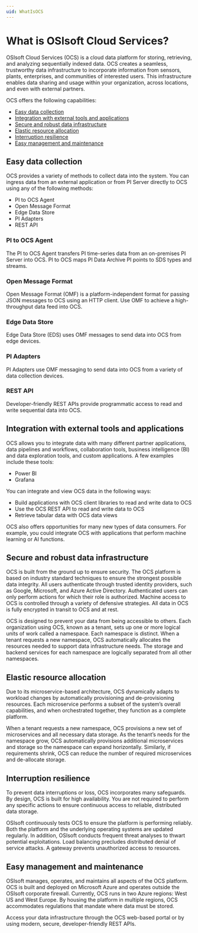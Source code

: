 ```yaml
---
uid: WhatIsOCS
---
```


# What is OSIsoft Cloud Services?

OSIsoft Cloud Services (OCS) is a cloud data platform for storing, retrieving, and analyzing sequentially indexed data. OCS creates a seamless, trustworthy data infrastructure to incorporate information from sensors, plants, enterprises, and communities of interested users. This infrastructure enables data sharing and usage within your organization, across locations, and even with external partners.

OCS offers the following capabilities: 

- [Easy data collection](#easy-data-collection)
- [Integration with external tools and applications](#integration-with-external-tools-and-applications) 
- [Secure and robust data infrastructure](#secure-and-robust-data-infrastructure) 
- [Elastic resource allocation](#elastic-resource-allocation) 
- [Interruption resilience](#interruption-resilience) 
- [Easy management and maintenance](#easy-management-and-maintenance )

## Easy data collection

OCS provides a variety of methods to collect data into the system. You can ingress data from an external application or from PI Server directly to OCS using any of the following methods: 

- PI to OCS Agent
- Open Message Format
- Edge Data Store
- PI Adapters
- REST API

### PI to OCS Agent

The PI to OCS Agent transfers PI time-series data from an on-premises PI Server into OCS. PI to OCS maps PI Data Archive PI points to SDS types and streams. 

### Open Message Format

Open Message Format (OMF) is a platform-independent format for passing JSON messages to OCS using an HTTP client. Use OMF to achieve a high-throughput data feed into OCS. 

### Edge Data Store

Edge Data Store (EDS) uses OMF messages to send data into OCS from edge devices.

### PI Adapters 

PI Adapters use OMF messaging to send data into OCS from a variety of data collection devices. 

### REST API 

Developer-friendly REST APIs provide programmatic access to read and write sequential data into OCS. 

## Integration with external tools and applications

OCS allows you to integrate data with many different partner applications, data pipelines and workflows, collaboration tools, business intelligence (BI) and data exploration tools, and custom applications. A few examples include these tools: 

- Power BI 
- Grafana 

You can integrate and view OCS data in the following ways: 

- Build applications with OCS client libraries to read and write data to OCS 
- Use the OCS REST API to read and write data to OCS 
- Retrieve tabular data with OCS data views 

OCS also offers opportunities for many new types of data consumers. For example, you could integrate OCS with applications that perform machine learning or AI functions. 

## Secure and robust data infrastructure

OCS is built from the ground up to ensure security. The OCS platform is based on industry standard techniques to ensure the strongest possible data integrity. All users authenticate through trusted identity providers, such as Google, Microsoft, and Azure Active Directory. Authenticated users can only perform actions for which their role is authorized. Machine access to OCS is controlled through a variety of defensive strategies. All data in OCS is fully encrypted in transit to OCS and at rest. 

OCS is designed to prevent your data from being accessible to others. Each organization using OCS, known as a tenant, sets up one or more logical units of work called a namespace. Each namespace is distinct. When a tenant requests a new namespace, OCS automatically allocates the resources needed to support data infrastructure needs. The storage and backend services for each namespace are logically separated from all other namespaces. 

## Elastic resource allocation

Due to its microservice-based architecture, OCS dynamically adapts to workload changes by automatically provisioning and de-provisioning resources. Each microservice performs a subset of the system’s overall capabilities, and when orchestrated together, they function as a complete platform. 

When a tenant requests a new namespace, OCS provisions a new set of microservices and all necessary data storage. As the tenant’s needs for the namespace grow, OCS automatically provisions additional microservices and storage so the namespace can expand horizontally. Similarly, if requirements shrink, OCS can reduce the number of required microservices and de-allocate storage. 

## Interruption resilience

To prevent data interruptions or loss, OCS incorporates many safeguards. By design, OCS is built for high availability. You are not required to perform any specific actions to ensure continuous access to reliable, distributed data storage.

OSIsoft continuously tests OCS to ensure the platform is performing reliably. Both the platform and the underlying operating systems are updated regularly. In addition, OSIsoft conducts frequent threat analyses to thwart potential exploitations. Load balancing precludes distributed denial of service attacks. A gateway prevents unauthorized access to resources.

## Easy management and maintenance

OSIsoft manages, operates, and maintains all aspects of the OCS platform. OCS is built and deployed on Microsoft Azure and operates outside the OSIsoft corporate firewall. Currently, OCS runs in two Azure regions: West US and West Europe. By housing the platform in multiple regions, OCS accommodates regulations that mandate where data must be stored.

Access your data infrastructure through the OCS web-based portal or by using modern, secure, developer-friendly REST APIs.
